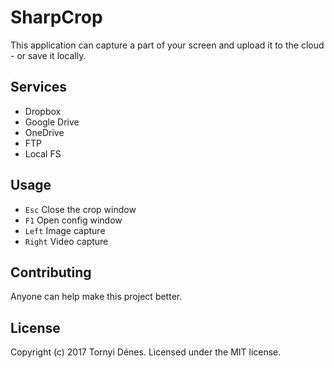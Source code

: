 ﻿# SharpCrop

This application can capture a part of your screen and upload it to the cloud - or save it locally.

## Services

* Dropbox
* Google Drive
* OneDrive
* FTP
* Local FS

## Usage

* `Esc` Close the crop window
* `F1` Open config window
* `Left` Image capture
* `Right` Video capture

## Contributing

Anyone can help make this project better.

## License

Copyright (c) 2017 Tornyi Dénes. Licensed under the MIT license.